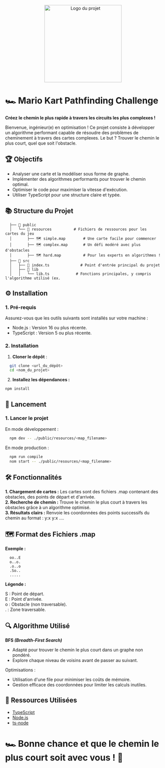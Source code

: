 <p align="center">
  <img src="./public/castle.png" alt="Logo du projet" width="250">
</p>

# 🏎️ Mario Kart Pathfinding Challenge

**Créez le chemin le plus rapide à travers les circuits les plus complexes !**

Bienvenue, ingénieur(e) en optimisation ! Ce projet consiste à développer un algorithme performant capable de résoudre des problèmes de cheminement à travers des cartes complexes. Le but ? Trouver le chemin le plus court, quel que soit l'obstacle.

## 🏆 Objectifs
- Analyser une carte et la modéliser sous forme de graphe.
- Implémenter des algorithmes performants pour trouver le chemin optimal.
- Optimiser le code pour maximiser la vitesse d'exécution.
- Utiliser TypeScript pour une structure claire et typée.


## 📚 Structure du Projet

```plaintext
  ├── 📂 public
  │   └── 📂 resources          # Fichiers de ressources pour les cartes du jeu
  │       ├── 🗺️ simple.map        # Une carte facile pour commencer
  │       ├── 🗺️ complex.map       # Un défi modéré avec plus d'obstacles
  │       ├── 🗺️ hard.map          # Pour les experts en algorithmes !
  ├── 📂 src
  │   ├── 📄 index.ts              # Point d'entrée principal du projet
  │   ├── 📂 lib
  │   │   └── lib.ts            # Fonctions principales, y compris l'algorithme utilisé (ex. 

```

## ⚙️ **Installation**
### 1. Pré-requis
Assurez-vous que les outils suivants sont installés sur votre machine :

- Node.js : Version 16 ou plus récente.
- TypeScript : Version 5 ou plus récente.

### 2. **Installation**
1. **Cloner le dépôt** :
```bash
  git clone <url_du_dépôt>
  cd <nom_du_projet>
```
2. **Installez les dépendances :**
```bash
npm install
```




## 🚀 **Lancement**
### **1. Lancer le projet**
En mode développement :
```bash
  npm dev -- ./public/resources/<map_filename>
```
En mode production :
```bash
  npm run compile
  nom start -- ./public/resources/<map_filename>
```




## **🛠️ Fonctionnalités**

**1. Chargement de cartes :**
  Les cartes sont des fichiers .map contenant des obstacles, des points de départ et d'arrivée.  
**2. Recherche de chemin :**
  Trouve le chemin le plus court à travers les obstacles grâce à un algorithme optimisé.  
**3. Résultats clairs :**
  Renvoie les coordonnées des points successifs du chemin au format : y:x y:x ....  

## 🗺️ Format des Fichiers .map

**Exemple :**  
```plaintext
  oo..E
  o..o.
  .o..o
  .So..
  .....
```

**Légende :**  

S : Point de départ.  
E : Point d'arrivée.  
o : Obstacle (non traversable).  
. : Zone traversable.  



## 🔍 Algorithme Utilisé
**BFS *(Breadth-First Search)***
* Adapté pour trouver le chemin le plus court dans un graphe non pondéré.
* Explore chaque niveau de voisins avant de passer au suivant.

Optimisations :
* Utilisation d'une file pour minimiser les coûts de mémoire.
* Gestion efficace des coordonnées pour limiter les calculs inutiles.



## 🌟 Ressources Utilisées
- [TypeScript](https://www.typescriptlang.org/)
- [Node.js](https://nodejs.org/fr)
- [ts-node](https://github.com/TypeStrong/ts-node)



# 🏎️ Bonne chance et que le chemin le plus court soit avec vous ! 🚀